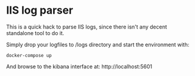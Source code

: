 # IIS log parser

This is a quick hack to parse IIS logs, since there isn't any decent standalone tool to do it.

Simply drop your logfiles to /logs directory and start the environment with:

    docker-compose up

And browse to the kibana interface at: http://localhost:5601
